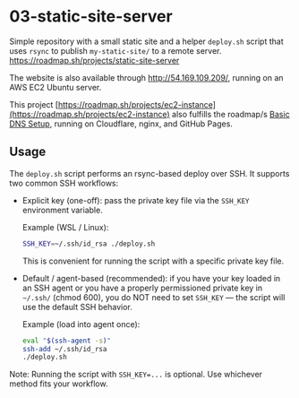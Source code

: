 ﻿# 03-static-site-server

Simple repository with a small static site and a helper `deploy.sh` script that uses `rsync` to publish `my-static-site/` to a remote server. <https://roadmap.sh/projects/static-site-server>

The website is also available through <http://54.169.109.209/>, running on an AWS EC2 Ubuntu server.

This project [https://roadmap.sh/projects/ec2-instance](https://roadmap.sh/projects/ec2-instance) also fulfills the roadmap/s [Basic DNS Setup](https://roadmap.sh/projects/basic-dns), running on Cloudflare, nginx, and GitHub Pages.

## Usage

The `deploy.sh` script performs an rsync-based deploy over SSH. It supports two common SSH workflows:

- Explicit key (one-off): pass the private key file via the `SSH_KEY` environment variable.

  Example (WSL / Linux):

  ```bash
  SSH_KEY=~/.ssh/id_rsa ./deploy.sh
  ```

  This is convenient for running the script with a specific private key file.

- Default / agent-based (recommended): if you have your key loaded in an SSH agent or you have a properly permissioned private key in `~/.ssh/` (chmod 600), you do NOT need to set `SSH_KEY` — the script will use the default SSH behavior.

  Example (load into agent once):

  ```bash
  eval "$(ssh-agent -s)"
  ssh-add ~/.ssh/id_rsa
  ./deploy.sh
  ```

Note: Running the script with `SSH_KEY=...` is optional. Use whichever method fits your workflow.
